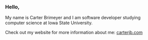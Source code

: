 ### Hello,

My name is Carter Brimeyer and I am software developer studying computer science at Iowa State University.

Check out my website for more information about me: [carterjb.com](https://carterjb.com)

<!--
**carterbrimeyer/carterbrimeyer** is a ✨ _special_ ✨ repository because its `README.md` (this file) appears on your GitHub profile.
-->
